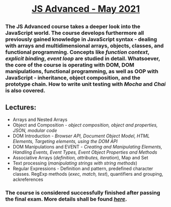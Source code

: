 # **<p align="center"><a href = "https://softuni.bg/trainings/3347/js-advanced-may-2021" target="_blank">JS Advanced - May 2021</a></p>**

### The **JS Advanced** course takes a deeper look into the JavaScript world. The course develops furthermore all previously gained knowledge in JavaScript syntax - dealing with arrays and multidimensional arrays, objects, classes, and functional programming. Concepts like *function context*, *explicit binding*, *event loop* are studied in detail. Whatsoever, the core of the course is operating with DOM, DOM manipulations, functional programming, as well as OOP with JavaScript - inheritance, object composition, and the prototype chain. How to write unit testing with *Mocha* and *Chai* is also covered.

## Lectures: 
*  Arrays and Nested Arrays
*   Object and Composition - *object composition, object and properties, JSON, modular code*
*  DOM Introduction - *Browser API, Document Object Model, HTML Elements, Targeting elements, using the DOM API*
*  DOM Manipulations and EVENT - *Creating and Manipulating Elements, Handling Events, Event Types, Event Object Properties and Methods*
*  Associative Arrays (*definition, attributes, iteration*), Map and Set
*  Text processing (*manipulating strings with string methods*)
* Regular Expressions - Definition and pattern, predefined character classes. RegExp methods (*exec, match, test*), quantifiers and grouping, ackreferences


### The course is considered successfully finished after passing the final exam. More details shall be found <a href = "https://softuni.bg/trainings/courses" target="_blank">*here*</a>.
